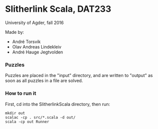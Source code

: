 # Slitherlink Scala, DAT233
University of Agder, fall 2016

Made by:
- André Torsvik
- Olav Andreas Lindekleiv
- André Hauge Jegtvolden

### Puzzles
Puzzles are placed in the "input" directory, and are written to "output" as soon as all puzzles in a file are solved.

### How to run it
First, cd into the SlitherlinkScala directory, then run:

```
mkdir out
scalac -cp . src/*.scala -d out/
scala -cp out Runner
```